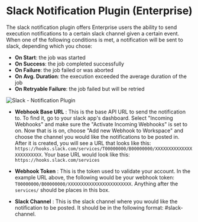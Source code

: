 # Slack Notification Plugin (Enterprise)

The slack notification plugin offers Enterprise users the ability to send execution notifications to a certain slack channel given a certain event. When one of the following conditions is met, a notification will be sent to slack, depending which you chose:

- **On Start**: the job was started
- **On Success**: the job completed successfully
- **On Failure**: the job failed or was aborted
- **On Avg. Duration**: the execution exceeded the average duration of the job
- **On Retryable Failure**: the job failed but will be retried

![Slack - Notification Plugin](~@assets/img/slack-notification.png)

- **Webhook Base URL**
: This is the base API URL to send the notification to. To find it, go to your slack app's dashboard. Select "Incoming Webhooks" and make sure the "Activate Incoming Webhooks" is set to on. Now that is is on, choose "Add new Webhook to Workspace" and choose the channel you would like the notifications to be posted in. After it is created, you will see a URL that looks like this:
`https://hooks.slack.com/services/T00000000/B00000000/XXXXXXXXXXXXXXXXXXXXXXXX`. 
Your base URL would look like this: `https://hooks.slack.com/services`

- **Webhook Token**
: This is the token used to validate your account. In the example URL above, the following would be your webhook token:
`T00000000/B00000000/XXXXXXXXXXXXXXXXXXXXXXXX`. Anything after the `services/` should be places in this box. 

- **Slack Channel**
: This is the slack channel where you would like the notification to be posted. It should be in the following format: #slack-channel.
 
